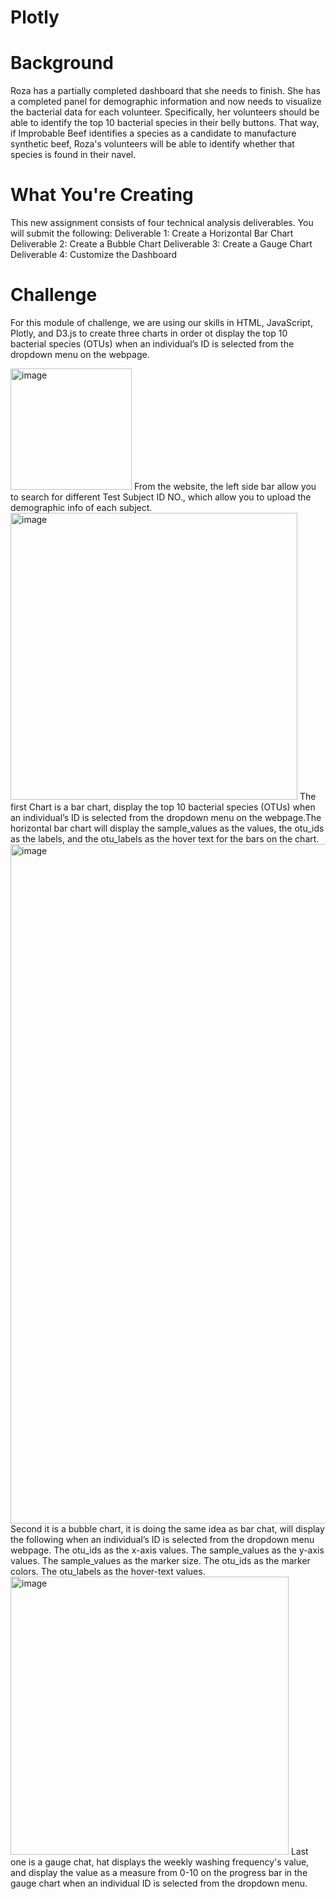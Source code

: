 # Plotly
# Background
Roza has a partially completed dashboard that she needs to finish. She has a completed panel for demographic information and now needs to visualize the bacterial data for each volunteer. Specifically, her volunteers should be able to identify the top 10 bacterial species in their belly buttons. That way, if Improbable Beef identifies a species as a candidate to manufacture synthetic beef, Roza's volunteers will be able to identify whether that species is found in their navel.

# What You're Creating
This new assignment consists of four technical analysis deliverables. You will submit the following:
Deliverable 1: Create a Horizontal Bar Chart
Deliverable 2: Create a Bubble Chart
Deliverable 3: Create a Gauge Chart
Deliverable 4: Customize the Dashboard

# Challenge
For this module of challenge, we are using our skills in HTML, JavaScript, Plotly, and D3.js to create three charts in order ot display the top 10 bacterial species (OTUs) when an individual’s ID is selected from the dropdown menu on the webpage. 

<img width="194" alt="image" src="https://user-images.githubusercontent.com/6320035/170904706-d6da3511-bbc0-4816-8e82-682b2112dc06.png">
From the website, the left side bar allow you to search for different Test Subject ID NO., which allow you to upload the demographic info of each subject. 
<img width="459" alt="image" src="https://user-images.githubusercontent.com/6320035/170904840-bade7ee1-f228-413e-91a7-982439a2ac10.png">
The first Chart is a bar chart, display the top 10 bacterial species (OTUs) when an individual’s ID is selected from the dropdown menu on the webpage.The horizontal bar chart will display the sample_values as the values, the otu_ids as the labels, and the otu_labels as the hover text for the bars on the chart. 
<img width="1087" alt="image" src="https://user-images.githubusercontent.com/6320035/170905001-3a55dfe0-1940-4137-9e99-400ab1d4836c.png">
Second it is a bubble chart, it is doing the same idea as bar chat, will display the following when an individual’s ID is selected from the dropdown menu webpage.
The otu_ids as the x-axis values.
The sample_values as the y-axis values.
The sample_values as the marker size.
The otu_ids as the marker colors.
The otu_labels as the hover-text values.
<img width="445" alt="image" src="https://user-images.githubusercontent.com/6320035/170905198-f1f8c11f-5f8b-42ad-8cc9-a3bfe86b7fee.png">
Last one is a gauge chat, hat displays the weekly washing frequency's value, and display the value as a measure from 0-10 on the progress bar in the gauge chart when an individual ID is selected from the dropdown menu.

